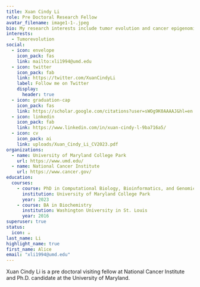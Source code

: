 ```yaml
---
title: Xuan Cindy Li
role: Pre Doctoral Research Fellow
avatar_filename: image1-1-.jpeg
bio: My research interests include tumor evolution and cancer epigenomics.
interests:
  - Tumorevolution
social:
  - icon: envelope
    icon_pack: fas
    link: mailto:xli1994@umd.edu
  - icon: twitter
    icon_pack: fab
    link: https://twitter.com/XuanCindyLi
    label: Follow me on Twitter
    display:
      header: true
  - icon: graduation-cap
    icon_pack: fas
    link: https://scholar.google.com/citations?user=sWOg9K0AAAAJ&hl=en
  - icon: linkedin
    icon_pack: fab
    link: https://www.linkedin.com/in/xuan-cindy-l-9ba716a5/
  - icon: cv
    icon_pack: ai
    link: uploads/Xuan_Cindy_Li_CV2023.pdf
organizations:
  - name: University of Maryland College Park
    url: https://www.umd.edu/
  - name: National Cancer Institute
    url: https://www.cancer.gov/
education:
  courses:
    - course: PhD in Computational Biology, Bioinformatics, and Genomics
      institution: University of Maryland College Park
      year: 2023
    - course: BA in Biochemistry
      institution: Washington University in St. Louis
      year: 2016
superuser: true
status:
  icon: ☕️
last_name: Li
highlight_name: true
first_name: Alice
email: "xli1994@umd.edu"
---
```

Xuan Cindy Li is a pre doctoral visiting fellow at National Cancer Institute and Ph.D. candidate at the University of Maryland.

